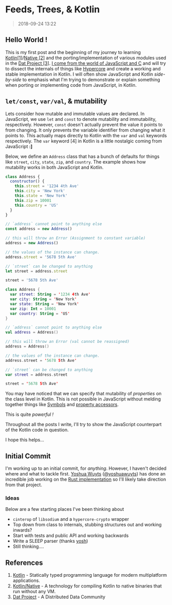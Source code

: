 # Feeds, Trees, & Kotlin

> 2018-09-24 13:22

## Hello World !

This is my first post and the beginning of my journey to learning
[Kotlin[1]][kotlinlang.org]/[Native [2]][kotlinlang.org/native] and the porting/implementation of various modules used in
the [Dat Project [3]][datproject.org]. [I come from the world of
JavaScript and C][github.com/jwerle] and will try to dissect the
internals of things like [Hypercore][github.com/mafintosh/hypercore] and
create a working and stable implementation in Kotlin. I will often show
JavaScript and Kotlin _side-by-side_ to emphasis what I'm trying to
demonstrate or explain something when porting or implementing code from
JavaScript, in Kotlin.

## `let/const`, `var/val`, & mutability

Lets consider how mutable and immutable values are declared. In JavaScript,
we use `let` and `const` to denote mutability and immutability,
respectively.  However, `const` doesn't actually prevent the value it
points to from changing. It only prevents the variable identifier from
changing what it points to. This actually maps directly to Kotlin with
the `var` and `val` keywords respectively. The `var` keyword [4] in Kotlin is
a little nostalgic coming from JavaScript **:]**

Below, we define an `Address` class that has a bunch of defaults for
things like `street`, `city`, `state`, `zip`, and `country`. The example
shows how mutability works in both JavaScript and Kotlin.

```js
class Address {
  constructor() {
    this.street = '1234 4th Ave'
    this.city = 'New York'
    this.state = 'New York'
    this.zip = 10001
    this.country = 'US'
  }
}

// `address` cannot point to anything else
const address = new Address()

// this will throw an Error (Assignment to constant variable)
address = new Address()

// the values of the instance can change.
address.street = '5678 5th Ave'

// `street` can be changed to anything
let street = address.street

street = '5678 5th Ave'
```

```kotlin
class Address {
  var street: String = '1234 4th Ave'
  var city: String = 'New York'
  var state: String = 'New York'
  var zip: Int = 10001
  var country: String = 'US'
}

// `address` cannot point to anything else
val address = Address()

// this will throw an Error (val cannot be reassigned)
address = Address()

// the values of the instance can change.
address.street = '5678 5th Ave'

// `street` can be changed to anything
var street = address.street

street = '5678 5th Ave'
```

You may have noticed that we can specify that mutability of _properties_
on the class level in Kotlin. This is not possible in JavaScript without
melding together things like [Symbols][mdn.org/symbol] and
[property accessors][mdn.org/accessor].

This is quite _powerful !_

Throughout all the posts I write, I'll try to show the JavaScript
counterpart of the Kotlin code in question.

I hope this helps...

## Initial Commit

I'm working up to an initial commit, for _anything_. However, I haven't decided
where and what to tackle first. [Yoshua Wuyts][github.com/yoshuawuyts]
([@yoshuawuyts][@yoshuawuyts]) has done an incredible job working on the
[Rust implementation][github.com/datrs] so I'll likely take direction
from that project.

### Ideas

Below are a few starting places I've been thinking about

* `cinterop` of `libsodium` and a `hypercore-crypto` wrapper
* Top down from class to internals, stubbing structures out and working
  inwards?
* Start with tests and public API and working backwards
* Write a SLEEP parser (thanks [yosh][@yoshuawuyts])
* Still thinking....

## References

1. [Kotlin][kotlinlang.org] - Statically typed programming language for modern multiplatform applications.
2. [Kotlin/Native][kotlinlang.org/native] - A technology for compiling Kotlin to native binaries that run without any VM.
3. [Dat Project][datproject.org] - A Distributed Data Community

[kotlinlang.org]: https://kotlinlang.org
[kotlinlang.org/native]: https://kotlinlang.org/docs/reference/native-overview.html

[datproject.org]: https://datproject.org/
[datprotocol.com]: https://www.datprotocol.com

[mdn.org/symbol]: https://developer.mozilla.org/en-US/docs/Web/JavaScript/Reference/Global_Objects/Symbol
[mdn.org/accessor]: https://developer.mozilla.org/en-US/docs/Web/JavaScript/Reference/Operators/Property_accessors

[github.com/datrs]: https://github.com/datrs
[github.com/jwerle]: https://github.com/jwerle
[github.com/mafintosh]: https://github.com/mafintosh
[github.com/yoshuawuyts]: https://github.com/yoshuawuyts
[github.com/mafintosh/hypercore]: https://github.com/mafintosh/hypercore

[@yoshuawuyts]: https://twitter.com/yoshuawuyts
